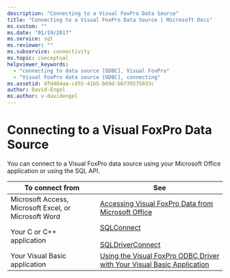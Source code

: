 ```yaml
---
description: "Connecting to a Visual FoxPro Data Source"
title: "Connecting to a Visual FoxPro Data Source | Microsoft Docs"
ms.custom: ""
ms.date: "01/19/2017"
ms.service: sql
ms.reviewer: ""
ms.subservice: connectivity
ms.topic: conceptual
helpviewer_keywords: 
  - "connecting to data source [ODBC], Visual FoxPro"
  - "Visual FoxPro data source [ODBC], connecting"
ms.assetid: dfd404aa-c455-41b5-b69d-b6739575033c
author: David-Engel
ms.author: v-davidengel
---
```

# Connecting to a Visual FoxPro Data Source
You can connect to a Visual FoxPro data source using your Microsoft Office application or using the SQL API.  
  
|To connect from|See|  
|---------------------|---------|  
|Microsoft Access, Microsoft Excel, or Microsoft Word|[Accessing Visual FoxPro Data from Microsoft Office](../../odbc/microsoft/accessing-visual-foxpro-data-from-microsoft-office.md)|  
|Your C or C++ application|[SQLConnect](../../odbc/microsoft/sqlconnect-visual-foxpro-odbc-driver.md)<br /><br /> [SQLDriverConnect](../../odbc/microsoft/sqldriverconnect-visual-foxpro-odbc-driver.md)|  
|Your Visual Basic application|[Using the Visual FoxPro ODBC Driver with Your Visual Basic Application](../../odbc/microsoft/using-the-vfp-foxpro-odbc-driver-with-your-visual-basic-application.md)|
